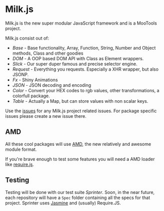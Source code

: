 Milk.js
=======

Milk.js is the new super modular JavaScript framework and is a MooTools project.

Milk.js consist out of:

- *Base* - Base functionality, Array, Function, String, Number and Object methods, Class and other goodies
- *DOM* - A OOP based DOM API with Class as Element wrappers.
- *Slick* - Our super duper famous and precise selector engine.
- *Request* - Everything you requests. Especially a XHR wrapper, but also JSONP.
- *Fx* - Shiny Animations
- *JSON* - JSON decoding and encoding
- *Color* - Convert your HEX codes to rgb values, other transformations, a colorfull package.
- *Table* - Actually a Map, but can store values with non scalar keys.

Use the [issues](https://github.com/mootools/Milk/issues) for any Milk.js project
related issues. For package specific issues please create a new issue there.

AMD
---

All these cool packages will use [AMD](https://github.com/amdjs/amdjs-api/wiki/AMD), the new relatively and awesome module format.

If you're brave enough to test some features you will need a AMD loader like [require.js](http://requirejs.org/).


Testing
-------

Testing will be done with our test suite *Sprinter*. Soon, in the near future, each repository will have a `Spec` folder containing all the specs for that project. Sprinter uses [Jasmine](https://github.com/pivotal/jasmine/wiki) and (usually) Require.JS.